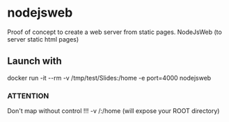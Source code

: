 # nodejsweb

Proof of concept to create a web server from static pages.
NodeJsWeb (to server static html pages)


## Launch with
docker run -it --rm -v /tmp/test/Slides:/home -e port=4000 nodejsweb

### ATTENTION
Don't map without control !!!
-v /:/home (will expose your ROOT directory)

